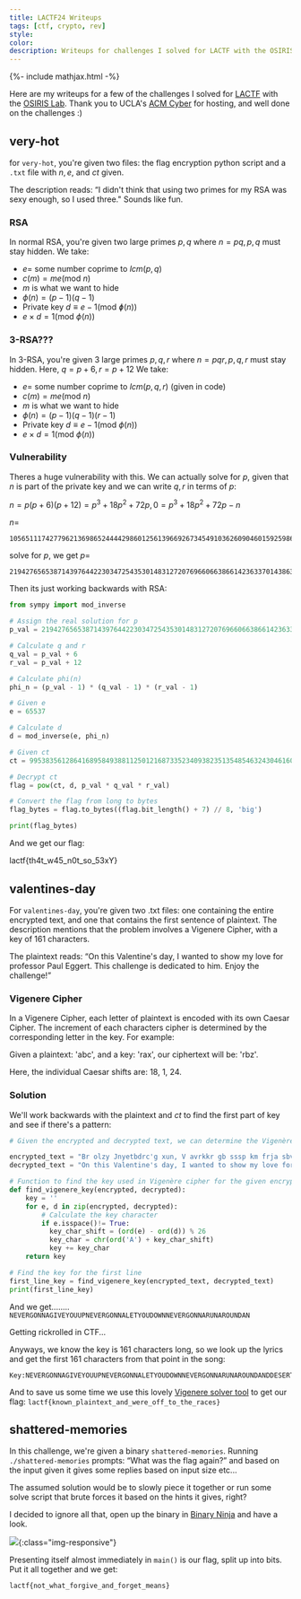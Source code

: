 ```yaml
---
title: LACTF24 Writeups
tags: [ctf, crypto, rev]
style: 
color: 
description: Writeups for challenges I solved for LACTF with the OSIRIS Lab at NYU.
---
```

{%- include mathjax.html -%}

Here are my writeups for a few of the challenges I solved for [LACTF](https://platform.lac.tf/) with the [OSIRIS Lab](https://osiris.cyber.nyu.edu/). Thank you to UCLA's [ACM Cyber](https://www.acmcyber.com/) for hosting, and well done on the challenges :)

## very-hot
for `very-hot`, you're given two files: the flag encryption python script and a `.txt` file with $n, e,$ and $ct$ given.

The description reads: “I didn't think that using two primes for my RSA was sexy enough, so I used three." Sounds like fun.

### RSA
In normal RSA, you're given two large primes $p,q$ where $n=pq, p,q$ must stay hidden.
We take:
- $e =$ some number coprime to $lcm(p,q)$
- $c(m)=me (\text{mod }n)$
- $m$ is what we want to hide
- $\phi(n) = (p-1)(q-1)$
- Private key $d \equiv e-1 (\text{mod }ɸ(n))$
- $e \times d = 1 (\text{mod }\phi(n))$

### 3-RSA???
In 3-RSA, you're given 3 large primes $p,q,r$ where $n=pqr, p,q,r$ must stay hidden. Here, $q = p+6, r=p+12$
We take:
- $e =$ some number coprime to $lcm(p,q,r)$ (given in code)
- $c(m)=me (\text{mod }n)$
- $m$ is what we want to hide
- $\phi(n) = (p-1)(q-1)(r-1)$
- Private key $d \equiv e-1 (\text{mod }\phi(n))$
- $e \times d = 1 (\text{mod }\phi(n))$


### Vulnerability

Theres a huge vulnerability with this. We can actually solve for $p$, given that $n$ is part of the private key and we can write $q,r$ in terms of $p$:

$n = p(p+6)(p+12)= p^3+18p^2+72p, 0 = p^3+18p^2+72p-n$

$n =$
```
10565111742779621369865244442986012561396692673454910362609046015925986143478477636135123823568238799221073736640238782018226118947815621060733362956285282617024125831451239252829020159808921127494956720795643829784184023834660903398677823590748068165468077222708643934113813031996923649853965683973247210221430589980477793099978524923475037870799
```

solve for $p$, we get $p=$
```
21942765653871439764422303472543530148312720769660663866142363370143863717044484440248869144329425486818687730842077
```

Then its just working backwards with RSA:

```python
from sympy import mod_inverse

# Assign the real solution for p
p_val = 21942765653871439764422303472543530148312720769660663866142363370143863717044484440248869144329425486818687730842077

# Calculate q and r
q_val = p_val + 6
r_val = p_val + 12

# Calculate phi(n)
phi_n = (p_val - 1) * (q_val - 1) * (r_val - 1)

# Given e
e = 65537

# Calculate d
d = mod_inverse(e, phi_n)

# Given ct
ct = 9953835612864168958493881125012168733523409382351354854632430461608351532481509658102591265243759698363517384998445400450605072899351246319609602750009384658165461577933077010367041079697256427873608015844538854795998933587082438951814536702595878846142644494615211280580559681850168231137824062612646010487818329823551577905707110039178482377985

# Decrypt ct
flag = pow(ct, d, p_val * q_val * r_val)

# Convert the flag from long to bytes
flag_bytes = flag.to_bytes((flag.bit_length() + 7) // 8, 'big')

print(flag_bytes)
```
And we get our flag:

lactf{th4t_w45_n0t_so_53xY}

## valentines-day

For `valentines-day`, you're given two .txt files: one containing the entire encrypted text, and one that contains the first sentence of plaintext. The description mentions that the problem involves a Vigenere Cipher, with a key of 161 characters.

The plaintext reads: “On this Valentine's day, I wanted to show my love for professor Paul Eggert. This challenge is dedicated to him. Enjoy the challenge!”

### Vigenere Cipher

In a Vigenere Cipher, each letter of plaintext is encoded with its own Caesar Cipher. The increment of each characters cipher is determined by the corresponding letter in the key. For example:

Given a plaintext: 'abc', and a key: 'rax', our ciphertext will be: 'rbz'.

Here, the individual Caesar shifts are: 18, 1, 24.

### Solution

We'll work backwards with the plaintext and $ct$ to find the first part of key and see if there's a pattern:

```python
# Given the encrypted and decrypted text, we can determine the Vigenère cipher's key for the first line.

encrypted_text = "Br olzy Jnyetbdrc'g xun, V avrkkr gb sssp km frja sbv kvflsffoi Jnuc Sathrg."
decrypted_text = "On this Valentine's day, I wanted to show my love for professor Paul Eggert."

# Function to find the key used in Vigenère cipher for the given encrypted and decrypted text
def find_vigenere_key(encrypted, decrypted):
    key = ''
    for e, d in zip(encrypted, decrypted):
        # Calculate the key character
        if e.isspace()!= True:
          key_char_shift = (ord(e) - ord(d)) % 26
          key_char = chr(ord('A') + key_char_shift)
          key += key_char
    return key

# Find the key for the first line
first_line_key = find_vigenere_key(encrypted_text, decrypted_text)
print(first_line_key)
```

And we get........ `NEVERGONNAGIVEYOUUPNEVERGONNALETYOUDOWNNEVERGONNARUNAROUNDAN`

Getting rickrolled in CTF...

Anyways, we know the key is 161 characters long, so we look up the lyrics and get the first 161 characters from that point in the song: 
```
Key:NEVERGONNAGIVEYOUUPNEVERGONNALETYOUDOWNNEVERGONNARUNAROUNDANDDESERTYOUNEVERGONNAMAKEYOUCRYNEVERGONNASAYGOODBYENEVERGONNATELLALIEANDHURTYOUWEVEKNOWNEACHOTHERFORSO
```

And to save us some time we use this lovely [Vigenere solver tool](https://www.boxentriq.com/code-breaking/vigenere-cipher) to get our flag: `lactf{known_plaintext_and_were_off_to_the_races}`


## shattered-memories

In this challenge, we're given a binary `shattered-memories`. Running `./shattered-memories` prompts: “What was the flag again?”
and based on the input given it gives some replies based on input size etc...

The assumed solution would be to slowly piece it together or run some solve script that brute forces it based on the hints it gives, right?

I decided to ignore all that, open up the binary in [Binary Ninja](https://binary.ninja/) and have a look. 

![](/blog/images/shattered-memories.png){:class="img-responsive"}

Presenting itself almost immediately in `main()` is our flag, split up into bits. Put it all together and we get:

`lactf{not_what_forgive_and_forget_means}`



